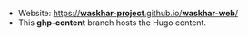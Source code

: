 * Website: [https://__waskhar-project__.github.io/__waskhar-web__/](https://waskhar-project.github.io/waskhar-web/) 
* This __ghp-content__ branch hosts the Hugo content.
